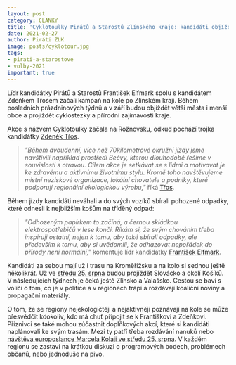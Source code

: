 ```yaml
---
layout: post
category: CLANKY
title: 'Cyklotoulky Pirátů a Starostů Zlínského kraje: kandidáti objíždí kraj na kole v rámci volební kampaně '
date: 2021-02-27
author: Piráti ZLK
image: posts/cyklotour.jpg
tags: 
- pirati-a-starostove
- volby-2021
important: true
---
```


Lídr kandidátky Pirátů a Starostů František Elfmark spolu s kandidátem Zdeňkem Třosem začali kampaň na kole po Zlínském kraji. Během posledních prázdninových týdnů a v září budou objíždět větší města i menší obce a projíždět cyklostezky a přírodní zajímavosti kraje.

Akce s názvem Cyklotoulky začala na Rožnovsku, odkud pochází trojka kandidátky [Zdeněk Třos](https://zlinsky.pirati.cz/lide/zdenek-tros/).
> *"Během dvoudenní, více než 70kilometrové okružní jízdy jsme navštívili například prostředí Bečvy, kterou dlouhodobě řešíme v souvislosti s otravou. Cílem akce je setkávat se s lidmi a motivovat je ke zdravému a aktivnímu životnímu stylu. Kromě toho navštěvujeme místní neziskové organizace, lokální chovatele a podniky, které podporují regionální ekologickou výrobu,"* říká [Třos](https://zlinsky.pirati.cz/lide/zdenek-tros/).
> 

Během jízdy kandidáti neváhali a do svých vozíků sbírali pohozené odpadky, které odnesli k nejbližším košům na tříděný odpad: 
> *"Odhozeným papírkem to začíná, a černou skládkou elektrospotřebičů v lese končí. Říkám si, že svým chováním třeba inspiruji ostatní, nejen k tomu, aby také sbírali odpadky, ale především k tomu, aby si uvědomili, že odhazovat nepořádek do přírody není normální,"* komentuje lídr kandidátky [František Elfmark](https://zlinsky.pirati.cz/lide/frantisek-elfmark/).
> 

Kandidáti za sebou mají už i trasu na Kroměřížsku a na kolo si sednou ještě několikrát. Už ve [středu 25. srpna](https://fb.me/e/3MoydIVYS) budou projíždět Slovácko a okolí Košíků. V následujících týdnech je čeká ještě Zlínsko a Valašsko. Cestou se baví s voliči o tom, co je v politice a v regionech trápí a rozdávají koaliční noviny a propagační materiály.

O tom, že se regiony nejekologičtěji a nejaktivněji poznávají na kole se může přesvědčit kdokoliv, kdo má chuť připojit se k Františkovi a Zdeňkovi. Příznivci se také mohou zúčastnit doplňkových akcí, které si kandidáti naplánovali ke svým trasám. Mezi ty patří třeba rozdávání nanuků nebo [návštěva europoslance Marcela Kolaji ve středu 25. srpna](https://fb.me/e/27X16DHLs). V každém regionu se zastaví na krátkou diskuzi o programových bodech, problémech občanů, nebo jednoduše na pivo. 
